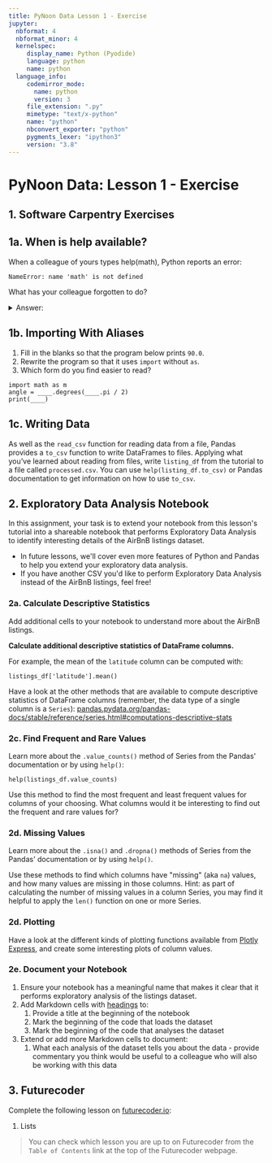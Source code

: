 ```yaml
---
title: PyNoon Data Lesson 1 - Exercise
jupyter:
  nbformat: 4
  nbformat_minor: 4
  kernelspec:
     display_name: Python (Pyodide)
     language: python
     name: python
  language_info:
     codemirror_mode:
       name: python
       version: 3
     file_extension: ".py"
     mimetype: "text/x-python"
     name: "python"
     nbconvert_exporter: "python"
     pygments_lexer: "ipython3"
     version: "3.8"
---
```


# PyNoon Data: Lesson 1 - Exercise

## 1. Software Carpentry Exercises

## 1a. When is help available?

When a colleague of yours types help(math), Python reports an error:

```
NameError: name 'math' is not defined
```

What has your colleague forgotten to do?

<details>
    <summary>Answer:</summary>
    They have forgotten to Import the math module (`import math`)
</details>

## 1b. Importing With Aliases

1. Fill in the blanks so that the program below prints `90.0`.
2. Rewrite the program so that it uses `import` without `as`.
3. Which form do you find easier to read?

```code
import math as m
angle = ____.degrees(____.pi / 2)
print(____)
```

## 1c. Writing Data

As well as the `read_csv` function for reading data from a file,
Pandas provides a `to_csv` function to write DataFrames to files.
Applying what you’ve learned about reading from files, write
`listing_df` from the tutorial to a file called `processed.csv`. You
can use `help(listing_df.to_csv)` or Pandas documentation to get
information on how to use `to_csv`.

## 2. Exploratory Data Analysis Notebook

In this assignment, your task is to extend your notebook from this
lesson's tutorial into a shareable notebook that performs Exploratory
Data Analysis to identify interesting details of the AirBnB listings
dataset.

* In future lessons, we'll cover even more features of Python and
  Pandas to help you extend your exploratory data analysis.
* If you have another CSV you'd like to perform Exploratory Data
  Analysis instead of the AirBnB listings, feel free!

### 2a. Calculate Descriptive Statistics

Add additional cells to your notebook to understand more about the
AirBnB listings.

**Calculate additional descriptive statistics of DataFrame columns.**

For example, the mean of the `latitude` column can be computed with:

```code
listings_df['latitude'].mean()
```

Have a look at the other methods that are available to compute
descriptive statistics of DataFrame columns (remember, the data type
of a single column is a `Series`):
[pandas.pydata.org/pandas-docs/stable/reference/series.html#computations-descriptive-stats](https://pandas.pydata.org/pandas-docs/stable/reference/series.html#computations-descriptive-stats)

### 2c. Find Frequent and Rare Values

Learn more about the `.value_counts()` method of Series from the
Pandas' documentation or by using `help()`:

```code
help(listings_df.value_counts)
```

Use this method to find the most frequent and least frequent values
for columns of your choosing. What columns would it be interesting to
find out the frequent and rare values for?

### 2d. Missing Values

Learn more about the `.isna()` and `.dropna()` methods of Series from
the Pandas' documentation or by using `help()`.

Use these methods to find which columns have "missing" (aka `na`)
values, and how many values are missing in those columns. Hint: as
part of calculating the number of missing values in a column Series,
you may find it helpful to apply the `len()` function on one or more
Series.

### 2d. Plotting

Have a look at the different kinds of plotting functions available
from [Plotly Express](https://plotly.com/python/plotly-express/), and
create some interesting plots of column values.

### 2e. Document your Notebook

1. Ensure your notebook has a meaningful name that makes it clear that
   it performs exploratory analysis of the listings dataset.
2. Add Markdown cells with
   [headings](https://www.markdownguide.org/basic-syntax/#headings)
   to:
   1. Provide a title at the beginning of the notebook
   2. Mark the beginning of the code that loads the dataset
   <!-- 3. Mark the beginning of the code that pre-processes the dataset -->
   <!--    (i.e. setting the index and changing column data types) -->
   3. Mark the beginning of the code that analyses the dataset
3. Extend or add more Markdown cells to document:
   <!-- 1. What each data pre-processing step is for -->
   1. What each analysis of the dataset tells you about the data -
      provide commentary you think would be useful to a colleague who
      will also be working with this data

## 3. Futurecoder

Complete the following lesson on [futurecoder.io](https://futurecoder.io):

1. Lists

> You can check which lesson you are up to on Futurecoder from the
> `Table of Contents` link at the top of the Futurecoder webpage.
